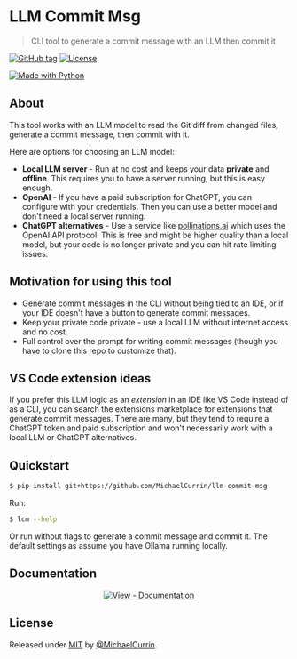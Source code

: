 # LLM Commit Msg
> CLI tool to generate a commit message with an LLM then commit it

[![GitHub tag](https://img.shields.io/github/tag/MichaelCurrin/llm-commit-msg?include_prereleases=&sort=semver)](https://github.com/MichaelCurrin/llm-commit-msg/releases/)
[![License](https://img.shields.io/badge/License-MIT-blue)](#license)

[![Made with Python](https://img.shields.io/badge/dynamic/toml?url=https%3A%2F%2Fraw.githubusercontent.com%2FMichaelCurrin%2Fllm-commit-msg%2Frefs%2Fheads%2Fmain%2Fpyproject.toml&query=$.tool.poetry.dependencies.python&label=python&logo=python&logoColor=white)](https://python.org "Go to Python homepage")

## About

This tool works with an LLM model to read the Git diff from changed files, generate a commit message, then commit with it.

Here are options for choosing an LLM model:

- **Local LLM server** - Run at no cost and keeps your data **private** and **offline**. This requires you to have a server running, but this is easy enough.
- **OpenAI** - If you have a paid subscription for ChatGPT, you can configure with your credentials. Then you can use a better model and don't need a local server running.
- **ChatGPT alternatives** - Use a service like [pollinations.ai](https://pollinations.ai) which uses the OpenAI API protocol. This is free and might be higher quality than a local model, but your code is no longer private and you can hit rate limiting issues.

## Motivation for using this tool

- Generate commit messages in the CLI without being tied to an IDE, or if your IDE doesn't have a button to generate commit messages.
- Keep your private code private - use a local LLM without internet access and no cost.
- Full control over the prompt for writing commit messages (though you have to clone this repo to customize that).

## VS Code extension ideas

If you prefer this LLM logic as an _extension_ in an IDE like VS Code instead of as a CLI, you can search the extensions marketplace for extensions that generate commit messages. There are many, but they tend to require a ChatGPT token and paid subscription and won't necessarily work with a local LLM or ChatGPT alternatives.

## Quickstart

```sh
$ pip install git+https://github.com/MichaelCurrin/llm-commit-msg
```

Run:

```sh
$ lcm --help
```

Or run without flags to generate a commit message and commit it. The default settings as assume you have Ollama running locally.

## Documentation

<div align="center">

[![View - Documentation](https://img.shields.io/badge/View-Documentation-blue?style=for-the-badge)](/docs/)

</div>


## License

Released under [MIT](/LICENSE) by [@MichaelCurrin](https://github.com/MichaelCurrin).
